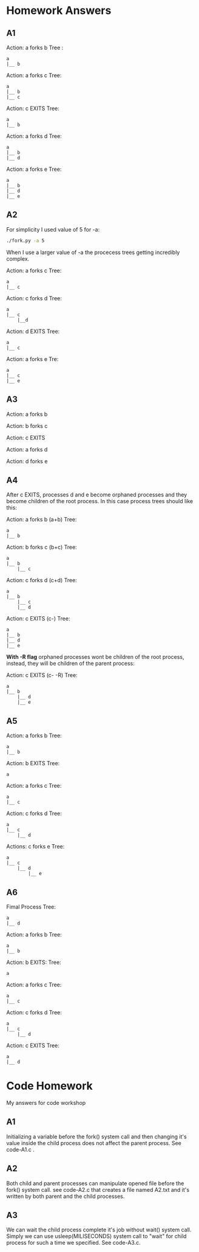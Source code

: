# Homework Answers

## A1
Action: a forks b
Tree :

	a
	|__ b

Action: a forks c
Tree: 

	a
 	|__ b
  	|__ c

Action: c EXITS
Tree: 

	a
	|__ b
	
Action: a forks d
Tree:

	a
	|__ b
	|__ d

Action: a forks e
Tree:

	a
	|__ b
	|__ d
	|__ e


## A2
For simplicity I used value of 5 for -a: 
```bash
./fork.py -a 5
```
When I use a larger value of -a the procecess trees getting incredibly complex.

Action: a forks c
Tree:

	a
	|__ c

Action: c forks d
Tree:

	a
	|__ c
	    |__d

Action: d EXITS
Tree:

	a
	|__ c

Action: a forks e
Tre: 

	a
	|__ c
	|__ e

## A3

Action: a forks b

Action: b forks c

Action: c EXITS

Action: a forks d

Action: d forks e

## A4

After c EXITS, processes d and e become orphaned processes and they become children of the root process. In this case process trees should like this:

Action: a forks b (a+b)
Tree:

	a
	|__ b

Action: b forks c (b+c)
Tree:

	a
	|__ b
	    |__ c

Action: c forks d (c+d)
Tree:

	a
	|__ b
   	    |__ c
		|__ d

Action: c EXITS (c-)
Tree:

	a
	|__ b
	|__ d
	|__ e

**With -R flag** orphaned processes wont be children of the root process, instead, they will be children of the parent process:

Action: c EXITS (c- -R)
Tree:
	
	a
	|__ b
	    |__ d
	    |__ e

## A5

Action: a forks b
Tree:

	a
	|__ b

Action: b EXITS
Tree:

	a

Action: a forks c
Tree:

	a
	|__ c

Action: c forks d
Tree:
	
	a
	|__ c
	    |__ d

Actions: c forks e
Tree:

	a
	|__ c
	    |__ d
            |__ e

## A6

Fimal Process Tree:

	a
	|__ d

Action: a forks b
Tree:
 
	a
	|__ b

Action: b EXITS:
Tree:

	a

Action: a forks c
Tree:

	a
	|__ c

Action: c forks d
Tree:

	a
	|__ c
	    |__ d

Action: c EXITS
Tree:

	a
	|__ d

# Code Homework
My answers for code workshop

## A1 
Initializing a variable before the fork() system call and then changing it's value inside the child process does not affect the parent process. See code-A1.c .

## A2
Both child and parent processes can manipulate opened file before the fork() system call. see code-A2.c that creates a file named A2.txt and it's written by both parent and the child processes.

## A3
We can wait the child process complete it's job without wait() system call. Simply we can use usleep(MILISECONDS) system call to "wait" for child process for such a time we specified. See code-A3.c.
